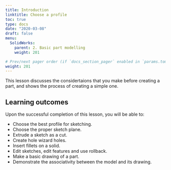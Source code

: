 ```yaml
---
title: Introduction
linktitle: Choose a profile
toc: true
type: docs
date: "2020-03-08"
draft: false
menu:
  SolidWorks:
    parent: 2. Basic part modelling
    weight: 201

# Prev/next pager order (if `docs_section_pager` enabled in `params.toml`)
weight: 201
---
```

This lesson discusses the considertaions that you make before creating a part, and shows the process of creating a simple one.

## Learning outcomes

Upon the successful completion of this lesson, you will be able to:

* Choose the best profile for sketching.
* Choose the proper sketch plane.
* Extrude a sketch as a cut.
* Create hole wizard holes.
* Insert fillets on a solid.
* Edit sketches, edit features and use rollback.
* Make a basic drawing of a part.
* Demonstrate the associativity between the model and its drawing.

